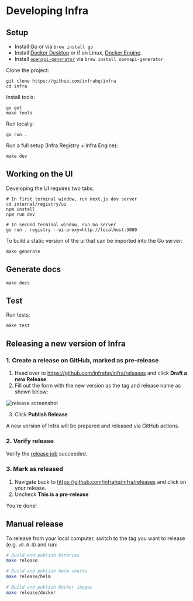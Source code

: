 # Developing Infra

## Setup

* Install [Go](https://golang.org/doc/install) or via `brew install go`
* Install [Docker Desktop](https://www.docker.com/products/docker-desktop) or if on Linux, [Docker Engine](https://docs.docker.com/engine/install/).
* Install [`openapi-generator`](https://openapi-generator.tech/docs/installation/) via `brew install openapi-generator`

Clone the project:

```
git clone https://github.com/infrahq/infra
cd infra
```

Install tools:

```
go get
make tools
```

Run locally:

```
go run .
```

Run a full setup (Infra Registry + Infra Engine):

```
make dev
```

## Working on the UI

Developing the UI requires two tabs:

```
# In first terminal window, run next.js dev server
cd internal/registry/ui
npm install
npm run dev

# In second terminal window, run Go server
go run . registry --ui-proxy=http://localhost:3000
```

To build a static version of the ui that can be imported into the Go server:

```
make generate
```

## Generate docs

```
make docs
```

## Test

Run tests:

```
make test
```

## Releasing a new version of Infra

### 1. Create a release on GitHub, marked as pre-release

1. Head over to https://github.com/infrahq/infra/releases and click **Draft a new Release**
2. Fill out the form with the new version as the tag and release name as shown below:

![release screenshot](https://user-images.githubusercontent.com/251292/124816016-00d32e00-df36-11eb-9b99-95b304195c75.png)

3. Click **Publish Release**

A new version of Infra will be prepared and released via GitHub actions.

### 2. Verify release

Verify the [release job](https://github.com/infrahq/infra/actions/workflows/release.yml) succeeded.

### 3. Mark as released

1. Navigate back to https://github.com/infrahq/infra/releases and click on your release.
2. Uncheck **This is a pre-release**

You're done!

## Manual release

To release from your local computer, switch to the tag you want to release (e.g. `v0.0.8`) and run:

```bash
# Build and publish binaries
make release

# Build and publish helm charts
make release/helm

# Build and publish Docker images
make release/docker
```
